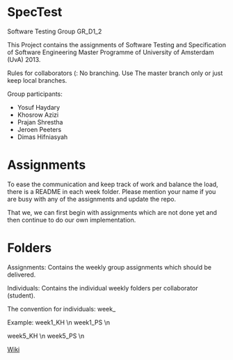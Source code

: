 SpecTest
========

Software Testing Group GR_D1_2

This Project contains the assignments of Software Testing and Specification of Software Engineering Master Programme of University of Amsterdam (UvA) 2013.

Rules for collaborators (:
No branching. Use The master branch only or just keep local branches.

Group participants:

- Yosuf Haydary
- Khosrow Azizi
- Prajan Shrestha
- Jeroen Peeters
- Dimas Hifniasyah

Assignments
===========
To ease the communication and keep track of work and balance the load, there is a README in each week folder.
Please mention your name if you are busy with any of the assignments and update the repo. 

That we, we can first begin with assignments which are not done yet and then continue to do our own implementation.

Folders
=======
Assignments: Contains the weekly group assignments which should be delivered.

Individuals: Contains the individual weekly folders per collaborator (student).

The convention for individuals:
week<number>_<initials>

Example: 
week1_KH \n
week1_PS \n

week5_KH \n
week5_PS \n


[Wiki](https://github.com/yosuf/SpecTest/wiki)
